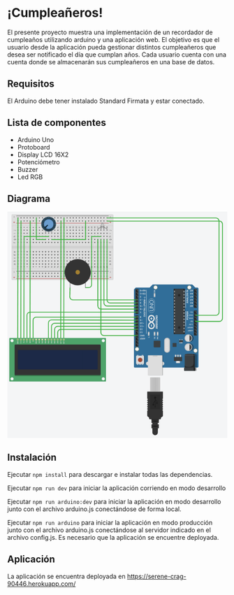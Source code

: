 # ¡Cumpleañeros!

El presente proyecto muestra una implementación de un recordador de cumpleaños utilizando arduino y una aplicación web. El objetivo es que el usuario desde la aplicación pueda gestionar distintos cumpleañeros que desea ser notificado el día que cumplan años. Cada usuario cuenta con una cuenta donde se almacenarán sus cumpleañeros en una base de datos.

## Requisitos

El Arduino debe tener instalado Standard Firmata y estar conectado.

## Lista de componentes

* Arduino Uno
* Protoboard 
* Display LCD 16X2
* Potenciómetro
* Buzzer
* Led RGB

## Diagrama

![Diagrama.](https://raw.githubusercontent.com/Esthebam/arduino-final/master/src/assets/diagrama.png?token=AHO6LL6ELNYGM7ITGT6TQKLA7DEPW)

## Instalación

Ejecutar `npm install` para descargar e instalar todas las dependencias.

Ejecutar `npm run dev` para iniciar la aplicación corriendo en modo desarrollo

Ejecutar `npm run arduino:dev` para iniciar la aplicación en modo desarrollo junto con el archivo arduino.js conectándose de forma local.

Ejecutar `npm run arduino` para iniciar la aplicación en modo producción junto con el archivo arduino.js conectándose al servidor indicado en el archivo config.js. Es necesario que la aplicación se encuentre deployada.

## Aplicación

La aplicación se encuentra deployada en https://serene-crag-90446.herokuapp.com/